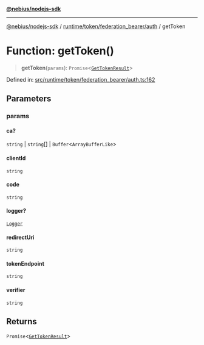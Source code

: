 [**@nebius/nodejs-sdk**](../../../../../README.md)

---

[@nebius/nodejs-sdk](../../../../../README.md) / [runtime/token/federation_bearer/auth](../README.md) / getToken

# Function: getToken()

> **getToken**(`params`): `Promise`\<[`GetTokenResult`](../interfaces/GetTokenResult.md)\>

Defined in: [src/runtime/token/federation_bearer/auth.ts:162](https://github.com/nebius/nodejs-sdk/blob/b305f8e478cb0251c26d73900b264b3bd9a5cc58/src/runtime/token/federation_bearer/auth.ts#L162)

## Parameters

### params

#### ca?

`string` \| `string`[] \| `Buffer`\<`ArrayBufferLike`\>

#### clientId

`string`

#### code

`string`

#### logger?

[`Logger`](../../../../util/logging/classes/Logger.md)

#### redirectUri

`string`

#### tokenEndpoint

`string`

#### verifier

`string`

## Returns

`Promise`\<[`GetTokenResult`](../interfaces/GetTokenResult.md)\>
